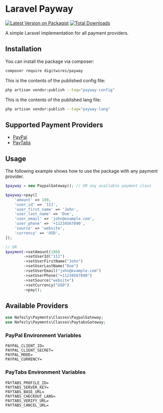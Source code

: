 # Laravel Payway

[![Latest Version on Packagist](https://img.shields.io/packagist/v/digitwires/payway.svg?style=flat-square)](https://packagist.org/packages/digitwires/payway)
[![Total Downloads](https://img.shields.io/packagist/dt/digitwires/payway.svg?style=flat-square)](https://packagist.org/packages/digitwires/payway)

A simple Laravel implementation for all payment providers.

## Installation

You can install the package via composer:

```bash
composer require digitwires/payway
```

This is the contents of the published config file:

```bash
php artisan vendor:publish --tag="payway-config"
```

This is the contents of the published lang file:

```bash
php artisan vendor:publish --tag="payway-lang"
```

## Supported Payment Providers

* [PayPal](#paypal-environment-variables)
* [PayTabs](#paytabs-environment-variables)

## Usage

The following example shows how to use the package with any payment provider.

```php
$payway = new PaypalGateway(); // OR any available payment class

$payway->pay([
    'amount' => 100,
    'user_id' => '111',
    'user_first_name' => 'John',
    'user_last_name' => 'Doe',
    'user_email' => 'john@example.com',
    'user_phone' => '+11234567890',
    'source' => 'website',
    'currency' => 'USD',
]);

// OR
$payment->setAmount(100)
        ->setUserId("111")
        ->setUserFirstName("John")
        ->setUserLastName("Doe")
        ->setUserEmail("john@example.com")
        ->setUserPhone("+11234567890")
        ->setSource("website")
        ->setCurrency("USD")
        ->pay();
```

## Available Providers

```php
use Nafezly\Payments\Classes\PaypalGateway;
use Nafezly\Payments\Classes\PaytabsGateway;
```

### PayPal Environment Variables

```
PAYPAL_CLIENT_ID=
PAYPAL_CLIENT_SECRET=
PAYPAL_MODE=
PAYPAL_CURRENCY=
```

### PayTabs Environment Variables

```
PAYTABS_PROFILE_ID=
PAYTABS_SERVER_KEY=
PAYTABS_BASE_URL=
PAYTABS_CHECKOUT_LANG=
PAYTABS_VERIFY_URL=
PAYTABS_CANCEL_URL=
```
